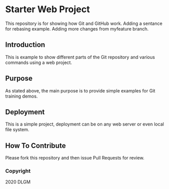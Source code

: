 # Starter Web Project

This repository is for showing how Git and GitHub work.
Adding a sentance for rebasing example.
Adding more changes from myfeature branch.

## Introduction

This is example to show different parts of the Git repository and various commands using a web project.

## Purpose

As stated above, the main purpose is to provide simple examples for Git training demos.

## Deployment

This is a simple project, deployment can be on any web server or even local file system.

## How To Contribute

Please fork this repository and then issue Pull Requests for review.

### Copyright

2020 DLGM